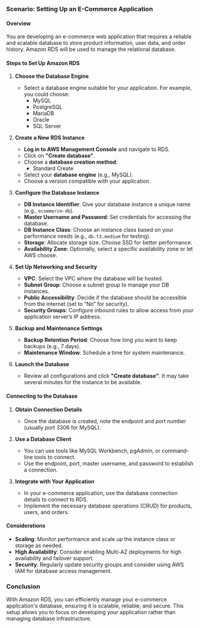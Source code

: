 ### Scenario: Setting Up an E-Commerce Application

#### Overview
You are developing an e-commerce web application that requires a reliable and scalable database to store product information, user data, and order history. Amazon RDS will be used to manage the relational database.

#### Steps to Set Up Amazon RDS

1. **Choose the Database Engine**
   - Select a database engine suitable for your application. For example, you could choose:
     - MySQL
     - PostgreSQL
     - MariaDB
     - Oracle
     - SQL Server

2. **Create a New RDS Instance**
   - **Log in to AWS Management Console** and navigate to RDS.
   - Click on **"Create database"**.
   - Choose a **database creation method**:
     - Standard Create
   - Select your **database engine** (e.g., MySQL).
   - Choose a version compatible with your application.

3. **Configure the Database Instance**
   - **DB Instance Identifier**: Give your database instance a unique name (e.g., `ecommerce-db`).
   - **Master Username and Password**: Set credentials for accessing the database.
   - **DB Instance Class**: Choose an instance class based on your performance needs (e.g., `db.t3.medium` for testing).
   - **Storage**: Allocate storage size. Choose SSD for better performance.
   - **Availability Zone**: Optionally, select a specific availability zone or let AWS choose.

4. **Set Up Networking and Security**
   - **VPC**: Select the VPC where the database will be hosted.
   - **Subnet Group**: Choose a subnet group to manage your DB instances.
   - **Public Accessibility**: Decide if the database should be accessible from the internet (set to “No” for security).
   - **Security Groups**: Configure inbound rules to allow access from your application server’s IP address.

5. **Backup and Maintenance Settings**
   - **Backup Retention Period**: Choose how long you want to keep backups (e.g., 7 days).
   - **Maintenance Window**: Schedule a time for system maintenance.

6. **Launch the Database**
   - Review all configurations and click **"Create database"**. It may take several minutes for the instance to be available.

#### Connecting to the Database

1. **Obtain Connection Details**
   - Once the database is created, note the endpoint and port number (usually port 3306 for MySQL).

2. **Use a Database Client**
   - You can use tools like MySQL Workbench, pgAdmin, or command-line tools to connect.
   - Use the endpoint, port, master username, and password to establish a connection.

3. **Integrate with Your Application**
   - In your e-commerce application, use the database connection details to connect to RDS.
   - Implement the necessary database operations (CRUD) for products, users, and orders.

#### Considerations

- **Scaling**: Monitor performance and scale up the instance class or storage as needed.
- **High Availability**: Consider enabling Multi-AZ deployments for high availability and failover support.
- **Security**: Regularly update security groups and consider using AWS IAM for database access management.

### Conclusion

With Amazon RDS, you can efficiently manage your e-commerce application's database, ensuring it is scalable, reliable, and secure. This setup allows you to focus on developing your application rather than managing database infrastructure.